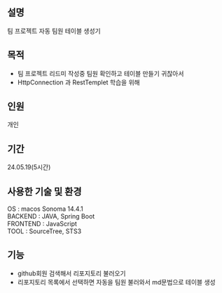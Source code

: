 ## 설명
팀 프로젝트 자동 팀원 테이블 생성기

## 목적 
- 팀 프로젝트 리드미 작성중 팀원 확인하고 테이블 만들기 귀찮아서
- HttpConnection 과 RestTemplet 학습을 위해

## 인원 
개인

## 기간
24.05.19(5시간)

## 사용한 기술 및 환경
OS : macos Sonoma 14.4.1  
BACKEND : JAVA, Spring Boot  
FRONTEND : JavaScript  
TOOL : SourceTree, STS3  

## 기능
- github회원 검색해서 리포지토리 불러오기
- 리포지토리 목록에서 선택하면 자동을 팀원 불러와서 md문법으로 테이블 생성
